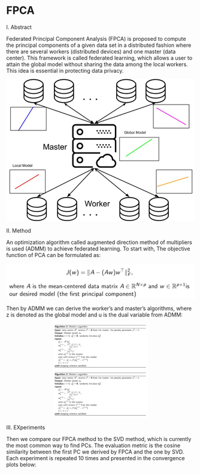 # FPCA
 
I. Abstract

Federated Principal Component Analysis (FPCA) is proposed to compute the principal components of
a given data set in a distributed fashion where there are several workers (distributed devices) and one
master (data center). This framework is called federated learning, which allows a user to attain the global
model without sharing the data among the local workers. This idea is essential in protecting data privacy.

![worker-master_scenario](/img/master-worker_scenario.jpg)

II. Method

An optimization algorithm called augmented direction method of multipliers is used (ADMM) to achieve federated learning. To start with, The objective function of PCA can be formulated as:

![PCA_Formula](/img/PCA_formula.png)

Then by ADMM we can derive the worker’s and master’s algorithms, where z is denoted as the global model and u is the dual variable from ADMM:

<p align="center">
  <img width="50%" height="50%" src="/img/worker_algorithm.png">
  <img width="50%" height="50%" src="/img/worker_algorithm.png">
</p>

III. EXperiments

Then we compare our FPCA method to the SVD method, which is currently the most common way to find PCs. The evaluation metric is the cosine similarity between the first PC we derived by FPCA and the one by SVD. Each experiment is repeated 10 times and presented in the convergence plots below:

